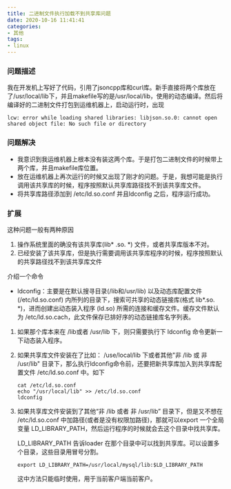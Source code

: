 ```yaml
---
title: 二进制文件执行加载不到共享库问题
date: 2020-10-16 11:41:41
categories:
- 其他
tags:
- linux
---
```


### 问题描述

我在开发机上写好了代码，引用了jsoncpp库和curl库。新手直接将两个库放在了/usr/local/lib下，并且makefile写的是/usr/local/lib，使用的动态编译。然后将编译好的二进制文件打包到运维机器上，启动运行时，出现

`lcw: error while loading shared libraries: libjson.so.0: cannot open shared object file: No such file or directory`

### 问题解决

- 我意识到我运维机器上根本没有装这两个库。于是打包二进制文件的时候带上两个库，并且makefile库位置。
- 放在运维机器上再次运行的时候又出现了刚才的问题。于是，我想可能是执行调用该共享库的时候，程序按照默认共享库路径找不到该共享库文件。
- 将共享库路径添加到 /etc/ld.so.conf 并且ldconfig 之后，程序运行成功。

### 扩展

这种问题一般有两种原因

1. 操作系统里面的确没有该共享库(lib* .so. *) 文件，或者共享库版本不对。
2. 已经安装了该共享库，但是执行需要调用该共享库程序的时候，程序按照默认的共享路径找不到该共享库文件

介绍一个命令

- ldconfig：主要是在默认搜寻目录(/lib和/usr/lib) 以及动态库配置文件(/etc/ld.so.conf) 内所列的目录下，搜索可共享的动态链接库(格式 lib*.so. *)，进而创建出动态装入程序 (ld.so) 所需的连接和缓存文件。缓存文件默认为 /etc/ld.so.cach，此文件保存已排好序的动态链接库名字列表。



1. 如果那个库本来在 /lib或者 /usr/lib 下，则只需要执行下 ldconfig 命令更新一下动态装入程序。

2. 如果共享库文件安装在了比如： /use/local/lib 下或者其他"非 /lib 或 非 /usr/lib" 目录下，那么执行ldconfig命令前，还要把新共享库加入到共享库配置文件 /etc/ld.so.conf 中。如下

   ```
   cat /etc/ld.so.conf
   echo "/usr/local/lib" >> /etc/ld.so.conf
   ldconfig
   ```

3. 如果共享库文件安装到了其他“非 /lib 或者 非 /usr/lib” 目录下，但是又不想在 /etc/ld.so.conf 中加路径(或者是没有权限加路径)，那就可以export 一个全局变量 LD_LIBRARY_PATH，然后运行程序的时候就会去这个目录中找共享库。

   LD_LIBRARY_PATH 告诉loader 在那个目录中可以找到共享库。可以设置多个目录，这些目录用冒号分割。

   ```
   export LD_LIBRARY_PATH=/usr/local/mysql/lib:$LD_LIBRARY_PATH
   ```

   这中方法只能临时使用，用于当前客户端当前客户。

